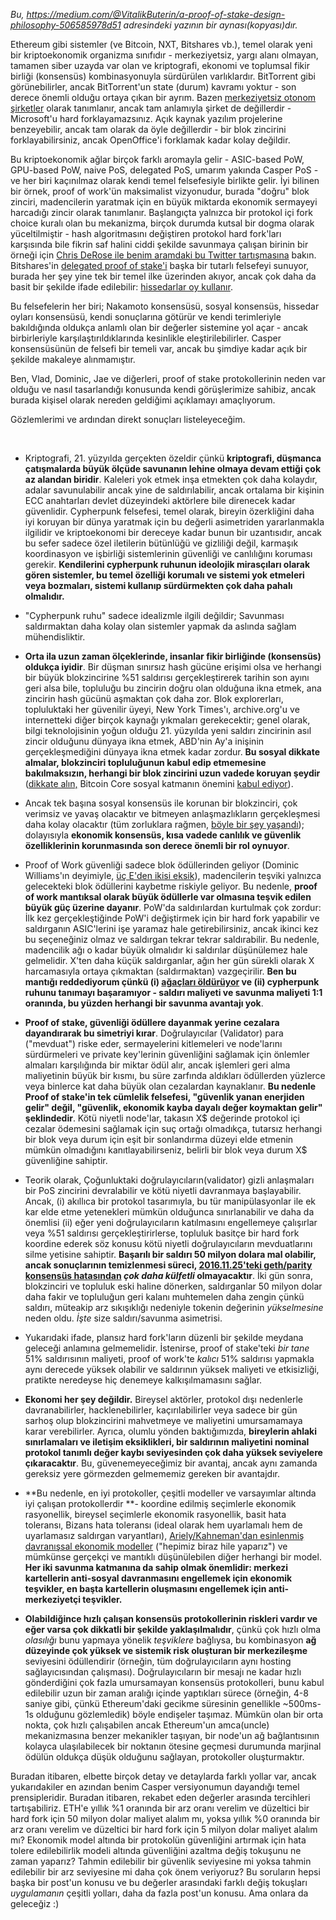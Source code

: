 [category]: <> (Türkçe)
[date]: <> (2016/12/29)
[title]: <> ([Mirror] Bir Proof of Stake Tasarım Felsefesi)
[pandoc]: <> (--mathjax)

_Bu, <a href="https://medium.com/@VitalikButerin/a-proof-of-stake-design-philosophy-506585978d51">https://medium.com/@VitalikButerin/a-proof-of-stake-design-philosophy-506585978d51</a> adresindeki yazının bir aynası(kopyası)dır._

Ethereum gibi sistemler (ve Bitcoin, NXT, Bitshares vb.), temel olarak yeni bir kriptoekonomik organizma sınıfıdır - merkeziyetsiz, yargı alanı olmayan, tamamen siber uzayda var olan ve kriptografi, ekonomi ve toplumsal fikir birliği (konsensüs) kombinasyonuyla sürdürülen varlıklardır. BitTorrent gibi görünebilirler, ancak BitTorrent'un state (durum) kavramı yoktur - son derece önemli olduğu ortaya çıkan bir ayrım. Bazen [merkeziyetsiz otonom şirketler](https://letstalkbitcoin.com/is-bitcoin-overpaying-for-false-security) olarak tanımlanır, ancak tam anlamıyla şirket de değillerdir - Microsoft'u hard forklayamazsınız. Açık kaynak yazılım projelerine benzeyebilir, ancak tam olarak da öyle değillerdir - bir blok zincirini forklayabilirsiniz, ancak OpenOffice'i forklamak kadar kolay değildir.

Bu kriptoekonomik ağlar birçok farklı aromayla gelir - ASIC-based PoW, GPU-based PoW, naive PoS, delegated PoS, umarım yakında Casper PoS - ve her biri kaçınılmaz olarak kendi temel felsefesiyle birlikte gelir. İyi bilinen bir örnek, proof of work'ün maksimalist vizyonudur, burada "doğru" blok zinciri, madencilerin yaratmak için en büyük miktarda ekonomik sermayeyi harcadığı zincir olarak tanımlanır. Başlangıçta yalnızca bir protokol içi fork choice kuralı olan bu mekanizma, birçok durumda kutsal bir dogma olarak yüceltilmiştir - hash algoritmasını değiştiren protokol hard fork'ları karşısında bile fikrin saf halini ciddi şekilde savunmaya çalışan birinin bir örneği için [Chris DeRose ile benim aramdaki bu Twitter tartışmasına](https://twitter.com/vitalikbuterin/status/687050458301657088) bakın. Bitshares'in [delegated proof of stake'i](https://bitshares.org/technology/delegated-proof-of-stake-consensus/) başka bir tutarlı felsefeyi sunuyor, burada her şey yine tek bir temel ilke üzerinden akıyor, ancak çok daha da basit bir şekilde ifade edilebilir: [hissedarlar oy kullanır](http://docs.bitshares.org/bitshares/dpos.html).

Bu felsefelerin her biri; Nakamoto konsensüsü, sosyal konsensüs, hissedar oyları konsensüsü, kendi sonuçlarına götürür ve kendi terimleriyle bakıldığında oldukça anlamlı olan bir değerler sistemine yol açar - ancak birbirleriyle karşılaştırıldıklarında kesinlikle eleştirilebilirler. Casper konsensüsünün de felsefi bir temeli var, ancak bu şimdiye kadar açık bir şekilde makaleye alınmamıştır.

Ben, Vlad, Dominic, Jae ve diğerleri, proof of stake protokollerinin neden var olduğu ve nasıl tasarlandığı konusunda kendi görüşlerimize sahibiz, ancak burada kişisel olarak nereden geldiğimi açıklamayı amaçlıyorum.

Gözlemlerimi ve ardından direkt sonuçları listeleyeceğim.

<br>

* Kriptografi, 21. yüzyılda gerçekten özeldir çünkü **kriptografi, düşmanca çatışmalarda büyük ölçüde savunanın lehine olmaya devam ettiği çok az alandan biridir**. Kaleleri yok etmek inşa etmekten çok daha kolaydır, adalar savunulabilir ancak yine de saldırılabilir, ancak ortalama bir kişinin ECC anahtarları devlet düzeyindeki aktörlere bile direnecek kadar güvenlidir. Cypherpunk felsefesi, temel olarak, bireyin özerkliğini daha iyi koruyan bir dünya yaratmak için bu değerli asimetriden yararlanmakla ilgilidir ve kriptoekonomi bir dereceye kadar bunun bir uzantısıdır, ancak bu sefer sadece özel iletilerin bütünlüğü ve gizliliği değil, karmaşık koordinasyon ve işbirliği sistemlerinin güvenliği ve canlılığını koruması gerekir. **Kendilerini cypherpunk ruhunun ideolojik mirasçıları olarak gören sistemler, bu temel özelliği korumalı ve sistemi yok etmeleri veya bozmaları, sistemi kullanıp sürdürmekten çok daha pahalı olmalıdır.**

* "Cypherpunk ruhu" sadece idealizmle ilgili değildir; Savunması saldırmaktan daha kolay olan sistemler yapmak da aslında sağlam mühendisliktir.

* **Orta ila uzun zaman ölçeklerinde, insanlar fikir birliğinde (konsensüs) oldukça iyidir**. Bir düşman sınırsız hash gücüne erişimi olsa ve herhangi bir büyük blokzincirine %51 saldırısı gerçekleştirerek tarihin son ayını geri alsa bile, topluluğu bu zincirin doğru olan olduğuna ikna etmek, ana zincirin hash gücünü aşmaktan çok daha zor. Blok explorerları, topluluktaki her güvenilir üyeyi, New York Times'ı, archive.org'u ve internetteki diğer birçok kaynağı yıkmaları gerekecektir; genel olarak, bilgi teknolojisinin yoğun olduğu 21. yüzyılda yeni saldırı zincirinin asıl zincir olduğunu dünyaya ikna etmek, ABD'nin Ay'a inişinin gerçekleşmediğini dünyaya ikna etmek kadar zordur. **Bu sosyal dikkate almalar, blokzinciri topluluğunun kabul edip etmemesine bakılmaksızın, herhangi bir blok zincirini uzun vadede koruyan şeydir** ([dikkate alın,](https://www.reddit.com/r/bitcoinxt/comments/41pbmf/maxwell_considers_changing_the_pow_algorithm_in/) Bitcoin Core sosyal katmanın önemini [kabul ediyor](https://www.reddit.com/r/Bitcoin/comments/3fg0jw/could_a_cartel_of_pool_operators_collude_to/ctoat0d/)).

* Ancak tek başına sosyal konsensüs ile korunan bir blokzinciri, çok verimsiz ve yavaş olacaktır ve bitmeyen anlaşmazlıkların gerçekleşmesi daha kolay olacaktır (tüm zorluklara rağmen, [böyle bir şey yaşandı](http://www.npr.org/sections/money/2011/02/15/131934618/the-island-of-stone-money)); dolayısıyla **ekonomik konsensüs, kısa vadede canlılık ve güvenlik özelliklerinin korunmasında son derece önemli bir rol oynuyor**.

* Proof of Work güvenliği sadece blok ödüllerinden geliyor (Dominic Williams'ın deyimiyle, [üç E'den ikisi eksik](https://twitter.com/dominic_w/status/648330685963370496)), madencilerin teşviki yalnızca gelecekteki blok ödüllerini kaybetme riskiyle geliyor. Bu nedenle, **proof of work mantıksal olarak büyük ödüllerle var olmasına teşvik edilen büyük güç üzerine dayanır**. PoW'da saldırılardan kurtulmak çok zordur: İlk kez gerçekleştiğinde PoW'i değiştirmek için bir hard fork yapabilir ve saldırganın ASIC'lerini işe yaramaz hale getirebilirsiniz, ancak ikinci kez bu seçeneğiniz olmaz ve saldırgan tekrar tekrar saldırabilir. Bu nedenle, madencilik ağı o kadar büyük olmalıdır ki saldırılar düşünülemez hale gelmelidir. X'ten daha küçük saldırganlar, ağın her gün sürekli olarak X harcamasıyla ortaya çıkmaktan (saldırmaktan) vazgeçirilir. **Ben bu mantığı reddediyorum çünkü (i) [ağaçları öldürüyor](http://digiconomist.net/beci) ve (ii) cypherpunk ruhunu tanımayı başaramıyor - saldırı maliyeti ve savunma maliyeti 1:1 oranında, bu yüzden herhangi bir savunma avantajı yok**.

* **Proof of stake, güvenliği ödüllere dayanmak yerine cezalara dayandırarak bu simetriyi kırar**. Doğrulayıcılar (Validator) para ("mevduat") riske eder, sermayelerini kitlemeleri ve node'larını sürdürmeleri ve private key'lerinin güvenliğini sağlamak için önlemler almaları karşılığında bir miktar ödül alır, ancak işlemleri geri alma maliyetinin büyük bir kısmı, bu süre zarfında aldıkları ödüllerden yüzlerce veya binlerce kat daha büyük olan cezalardan kaynaklanır. **Bu nedenle Proof of stake'in tek cümlelik felsefesi, "güvenlik yanan enerjiden gelir" değil, "güvenlik, ekonomik kayba dayalı değer koymaktan gelir" şeklindedir**. Kötü niyetli node'lar, takasın X$ değerinde protokol içi cezalar ödemesini sağlamak için suç ortağı olmadıkça, tutarsız herhangi bir blok veya durum için eşit bir sonlandırma düzeyi elde etmenin mümkün olmadığını kanıtlayabilirseniz, belirli bir blok veya durum X$ güvenliğine sahiptir.

* Teorik olarak, Çoğunluktaki doğrulayıcıların(validator) gizli anlaşmaları bir PoS zincirini devralabilir ve kötü niyetli davranmaya başlayabilir. Ancak, (i) akıllıca bir protokol tasarımıyla, bu tür manipülasyonlar ile ek kar elde etme yetenekleri mümkün olduğunca sınırlanabilir ve daha da önemlisi (ii) eğer yeni doğrulayıcıların katılmasını engellemeye çalışırlar veya %51 saldırısı gerçekleştirirlerse, topluluk basitçe bir hard fork koordine ederek söz konusu kötü niyetli doğrulayıcıların mevduatlarını silme yetisine sahiptir. **Başarılı bir saldırı 50 milyon dolara mal olabilir, ancak sonuçlarının temizlenmesi süreci, [2016.11.25'teki geth/parity konsensüs hatasından](https://blog.ethereum.org/2016/11/25/security-alert-11242016-consensus-bug-geth-v1-4-19-v1-5-2/) *çok daha külfetli* olmayacaktır**. İki gün sonra, blokzinciri ve topluluk eski haline dönerken, saldırganlar 50 milyon dolar daha fakir ve topluluğun geri kalanı muhtemelen daha zengin çünkü saldırı, müteakip arz sıkışıklığı nedeniyle tokenin değerinin *yükselmesine* neden oldu. *İşte* size saldırı/savunma asimetrisi.

* Yukarıdaki ifade, plansız hard fork'ların düzenli bir şekilde meydana geleceği anlamına gelmemelidir. İstenirse, proof of stake'teki *bir tane* 51% saldırısının maliyeti, proof of work'te *kalıcı* 51% saldırısı yapmakla aynı derecede yüksek olabilir ve saldırının yüksek maliyeti ve etkisizliği, pratikte neredeyse hiç denemeye kalkışılmamasını sağlar.

* **Ekonomi her şey değildir.** Bireysel aktörler, protokol dışı nedenlerle davranabilirler, hacklenebilirler, kaçırılabilirler veya sadece bir gün sarhoş olup blokzincirini mahvetmeye ve maliyetini umursamamaya karar verebilirler. Ayrıca, olumlu yönden baktığımızda, **bireylerin ahlaki sınırlamaları ve iletişim eksiklikleri, bir saldırının maliyetini nominal protokol tanımlı değer kaybı seviyesinden çok daha yüksek seviyelere çıkaracaktır**. Bu, güvenemeyeceğimiz bir avantaj, ancak aynı zamanda gereksiz yere görmezden gelmememiz gereken bir avantajdır.

* **Bu nedenle, en iyi protokoller, çeşitli modeller ve varsayımlar altında iyi çalışan protokollerdir **- koordine edilmiş seçimlerle ekonomik rasyonellik, bireysel seçimlerle ekonomik rasyonellik, basit hata toleransı, Bizans hata toleransı (ideal olarak hem uyarlamalı hem de uyarlamasız saldırgan varyantları), [Ariely/Kahneman'dan esinlenmiş davranışsal ekonomik modeller](https://www.amazon.ca/Honest-Truth-About-Dishonesty-Everyone-Especially/dp/0062183613) ("hepimiz biraz hile yaparız") ve mümkünse gerçekçi ve mantıklı düşünülebilen diğer herhangi bir model. **Her iki savunma katmanına da sahip olmak önemlidir: merkezi kartellerin anti-sosyal davranmasını engellemek için ekonomik teşvikler, en başta kartellerin oluşmasını engellemek için anti-merkeziyetçi teşvikler.**

* **Olabildiğince hızlı çalışan konsensüs protokollerinin riskleri vardır ve eğer varsa çok dikkatli bir şekilde yaklaşılmalıdır**, çünkü çok hızlı olma *olasılığı* bunu yapmaya yönelik *teşviklere* bağlıysa, bu kombinasyon **ağ düzeyinde çok yüksek ve sistemik risk oluşturan bir merkezileşme** seviyesini ödüllendirir (örneğin, tüm doğrulayıcıların aynı hosting sağlayıcısından çalışması). Doğrulayıcıların bir mesajı ne kadar hızlı gönderdiğini çok fazla umursamayan konsensüs protokolleri, bunu kabul edilebilir uzun bir zaman aralığı içinde yaptıkları sürece (örneğin, 4-8 saniye gibi, çünkü Ethereum'daki gecikme süresinin genellikle ~500ms-1s olduğunu gözlemledik) böyle endişeler taşımaz. Mümkün olan bir orta nokta, çok hızlı çalışabilen ancak Ethereum'un amca(uncle) mekanizmasına benzer mekanikler taşıyan, bir node'un ağ bağlantısının kolayca ulaşılabilecek bir noktanın ötesine geçmesi durumunda marjinal ödülün oldukça düşük olduğunu sağlayan, protokoller oluşturmaktır.

Buradan itibaren, elbette birçok detay ve detaylarda farklı yollar var, ancak yukarıdakiler en azından benim Casper versiyonumun dayandığı temel prensipleridir. Buradan itibaren, rekabet eden değerler arasında tercihleri tartışabiliriz. ETH'e yıllık %1 oranında bir arz oranı verelim ve düzeltici bir hard fork için 50 milyon dolar maliyet alalım mı, yoksa yıllık %0 oranında bir arz oranı verelim ve düzeltici bir hard fork için 5 milyon dolar maliyet alalım mı? Ekonomik model altında bir protokolün güvenliğini artırmak için hata tolere edilebilirlik modeli altında güvenliğini azaltma değiş tokuşunu ne zaman yaparız? Tahmin edilebilir bir güvenlik seviyesine mi yoksa tahmin edilebilir bir arz seviyesine mi daha çok önem veriyoruz? Bu soruların hepsi başka bir post'un konusu ve bu değerler arasındaki farklı değiş tokuşları *uygulamanın* çeşitli yolları, daha da fazla post'un konusu. Ama onlara da geleceğiz :)
